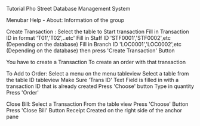 Tutorial Pho Street Database Management System

Menubar
Help - About:
Information of the group

Create Transaction :
Select the table to Start transaction
Fill in Transaction ID in format 'T01','T02',..etc'
Fill in Staff ID 'STF0001','STF0002',etc (Depending on the database)
Fill in Branch ID 'LOC0001','LOC0002',etc (Depending on the database)
then press 'Create Transaction' Button

You have to create a Transaction To create an order with that transaction


To Add to Order:
Select a menu on the menu tableview
Select a table from the table ID tableview
Make Sure 'Trans ID' Text Field is filled in with a transaction ID that is already created
Press 'Choose' button
Type in quantity 
Press 'Order'

Close Bill:
Select a Transaction From the table view
Press 'Choose' Button
Press 'Close Bill' Button
Receipt Created on the right side of the anchor pane
